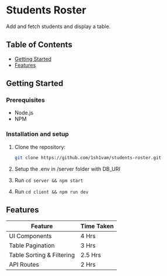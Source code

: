 # Students Roster

Add and fetch students and display a table.

## Table of Contents

- [Getting Started](#getting-started)
- [Features](#features)

## Getting Started

### Prerequisites

- Node.js
- NPM

### Installation and setup

1. Clone the repository:

   ```bash
   git clone https://github.com/1sh1vam/students-roster.git
2. Setup the .env in /server folder with DB_URI
3. Run `cd server && npm start`
4. Run `cd client && npm run dev`

## Features

| Feature                   | Time Taken   |
|---------------------------|--------------|
| UI Components             | 4 Hrs        |
| Table Pagination          | 3 Hrs        |
| Table Sorting & Filtering  | 2.5 Hrs      |
| API Routes                | 2 Hrs        |